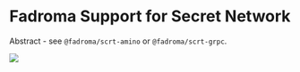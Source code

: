 # Fadroma Support for Secret Network

Abstract - see `@fadroma/scrt-amino` or `@fadroma/scrt-grpc`.

[![](https://img.shields.io/npm/v/@fadroma/scrt?color=%2365b34c&label=%40fadroma%2Fscrt&style=for-the-badge)](https://www.npmjs.com/package/@fadroma/scrt)
